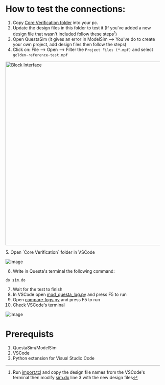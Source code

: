 # How to test the connections:
1. Copy [Core Verification folder](https://github.com/AhmedAmrAbdellatif1/GP-RV64IMAC/tree/main/RV64IMC/DV%20verification/Core%20Verification) into your pc.
2. Update the design files in this folder to test it (If you've added a new design file that wasn't included follow these steps[^longnote])
3. Open QuestaSim (it gives an error in ModelSim --> You've do to create your own project, add design files then follow the steps)
4. Click on: File --> Open --> Filter the `Project Files (*.mpf)` and select `golden-reference-test.mpf`
<p align="left">
  <img src="https://github.com/AhmedAmrAbdellatif1/GP-RV64IMAC/assets/140100601/5e292c00-e1e1-421b-9d3f-769bd8053047" width=600 alt="Block Interface">
</p>
5. Open `Core Verification` folder in VSCode

![image](https://github.com/AhmedAmrAbdellatif1/GP-RV64IMAC/assets/140100601/28b01140-2f64-4a19-a862-8c51e4b6b07e)

6. Write in Questa's terminal the following command:
```
do sim.do
```
7. Wait for the test to finish
8. In VSCode open [mod_questa_log.py](https://github.com/AhmedAmrAbdellatif1/GP-RV64IMAC/blob/main/RV64IMC/DV%20verification/Core%20Verification/mod_questa_log.py) and press F5 to run
9. Open [compare-logs.py](https://github.com/AhmedAmrAbdellatif1/GP-RV64IMAC/blob/main/RV64IMC/DV%20verification/Core%20Verification/compare-logs.py) and press F5 to run
10. Check VSCode's terminal

![image](https://github.com/AhmedAmrAbdellatif1/GP-RV64IMAC/assets/140100601/c84f28f2-c3f2-4486-b911-36deed0d2142)

# Prerequists
1. QuestaSim/ModelSim
2. VSCode
3. Python extension for Visual Studio Code

[^longnote]: Run [import.tcl](https://github.com/AhmedAmrAbdellatif1/GP-RV64IMAC/blob/main/RV64IMC/DV%20verification/Core%20Verification/import.tcl) and copy the design file names from the VSCode's terminal then modify [sim.do](https://github.com/AhmedAmrAbdellatif1/GP-RV64IMAC/blob/main/RV64IMC/DV%20verification/Core%20Verification/sim.do) line 3 with the new design files
